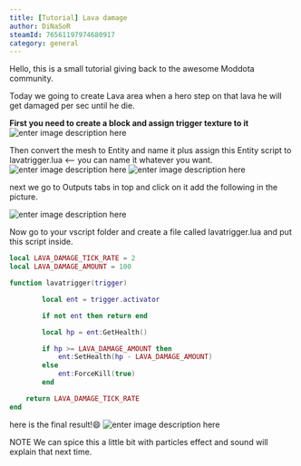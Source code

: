 ```yaml
---
title: [Tutorial] Lava damage
author: DiNaSoR
steamId: 76561197974680917
category: general
---
```


Hello, this is a small tutorial giving back to the awesome Moddota community.

Today we going to create Lava area when a hero step on that lava he will get damaged per sec until he die.


**First you need to create a block and assign trigger texture to it**
![enter image description here](http://giant.gfycat.com/WaterloggedQuarrelsomeDutchshepherddog.gif "enter image title here")

Then convert the mesh to Entity and name it plus assign this Entity script to lavatrigger.lua <-- you can name it whatever you want.
![enter image description here](https://i.gyazo.com/f4e83a50e4c80ee658042c1dd2a73d2c.png "enter image title here")
![enter image description here](http://giant.gfycat.com/AntiqueSkinnyKagu.gif "enter image title here")

next we go to Outputs tabs in top and click on it add the following in the picture.

![enter image description here](https://i.gyazo.com/bcea6b60046512109f121aa0164f7cd2.png "enter image title here")

Now go to your vscript folder and create a file called lavatrigger.lua and put this script inside.
~~~lua
local LAVA_DAMAGE_TICK_RATE = 2
local LAVA_DAMAGE_AMOUNT = 100

function lavatrigger(trigger)

        local ent = trigger.activator

        if not ent then return end

        local hp = ent:GetHealth()

        if hp >= LAVA_DAMAGE_AMOUNT then
            ent:SetHealth(hp - LAVA_DAMAGE_AMOUNT)
        else
            ent:ForceKill(true)
        end

    return LAVA_DAMAGE_TICK_RATE
end
~~~

here is the final result!:smile: 
![enter image description here](http://giant.gfycat.com/CharmingTestyAlaskanmalamute.gif "enter image title here")



NOTE We can spice this a little bit with particles effect and sound will explain that next time.
